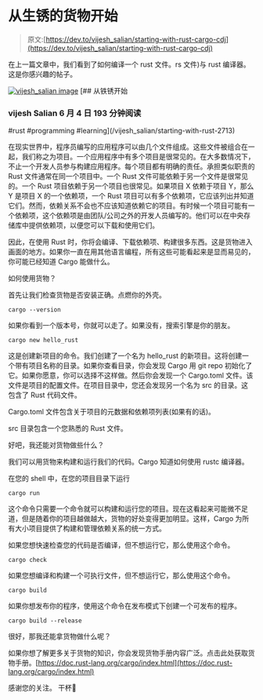 # 从生锈的货物开始

> 原文:[https://dev.to/vijesh_salian/starting-with-rust-cargo-cdj](https://dev.to/vijesh_salian/starting-with-rust-cargo-cdj)

在上一篇文章中，我们看到了如何编译一个 rust 文件。rs 文件)与 rust 编译器。这是你感兴趣的帖子。

[![vijesh_salian image](../Images/4613f5db1ac3ed6c0a5a662a8f37f31e.png)](/vijesh_salian) [## 从铁锈开始

### vijesh Salian 6 月 4 日 193 分钟阅读

#rust #programming #learning](/vijesh_salian/starting-with-rust-2713)

在现实世界中，程序员编写的应用程序可以由几个文件组成。这些文件被组合在一起，我们称之为项目。一个应用程序中有多个项目是很常见的。在大多数情况下，不止一个开发人员参与构建应用程序。每个项目都有明确的责任。承担类似职责的 Rust 文件通常在同一个项目中。一个 Rust 文件可能依赖于另一个文件是很常见的。一个 Rust 项目依赖于另一个项目也很常见。如果项目 X 依赖于项目 Y，那么 Y 是项目 X 的一个依赖项，一个 Rust 项目可以有多个依赖项，它应该列出并知道它们。然而，依赖关系不会也不应该知道依赖它的项目。有时候一个项目可能有一个依赖项，这个依赖项是由团队/公司之外的开发人员编写的。他们可以在中央存储库中提供依赖项，以便您可以下载和使用它们。

因此，在使用 Rust 时，你将会编译、下载依赖项、构建很多东西。这是货物进入画面的地方。如果你一直在用其他语言编程，所有这些可能看起来是显而易见的，你可能已经知道 Cargo 能做什么。

如何使用货物？

首先让我们检查货物是否安装正确。点燃你的外壳。

```
cargo --version 
```

如果你看到一个版本号，你就可以走了。如果没有，搜索引擎是你的朋友。

```
cargo new hello_rust 
```

这是创建新项目的命令。我们创建了一个名为 hello_rust 的新项目。这将创建一个带有项目名称的目录。如果你查看目录，你会发现 Cargo 用 git repo 初始化了它。如果你愿意，你可以选择不这样做。然后你会发现一个 Cargo.toml 文件。该文件是项目的配置文件。在项目目录中，您还会发现另一个名为 src 的目录。这包含了 Rust 代码文件。

Cargo.toml 文件包含关于项目的元数据和依赖项列表(如果有的话)。

src 目录包含一个您熟悉的 Rust 文件。

好吧，我还能对货物做些什么？

我们可以用货物来构建和运行我们的代码。Cargo 知道如何使用 rustc 编译器。

在您的 shell 中，在您的项目目录下运行

```
cargo run 
```

这个命令只需要一个命令就可以构建和运行您的项目。现在这看起来可能微不足道，但是随着你的项目越做越大，货物的好处变得更加明显。这样，Cargo 为所有大小项目提供了构建和管理依赖关系的统一方式。

如果您想快速检查您的代码是否编译，但不想运行它，那么使用这个命令。

```
cargo check 
```

如果您想编译和构建一个可执行文件，但不想运行它，那么使用这个命令。

```
cargo build 
```

如果你想发布你的程序，使用这个命令在发布模式下创建一个可发布的程序。

```
cargo build --release 
```

很好，那我还能拿货物做什么呢？

如果你想了解更多关于货物的知识，你会发现货物手册内容广泛。点击此处获取货物手册。[https://doc.rust-lang.org/cargo/index.html](https://doc.rust-lang.org/cargo/index.html)

感谢您的关注。
干杯🍺